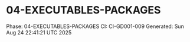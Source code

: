 # 04-EXECUTABLES-PACKAGES
Phase: 04-EXECUTABLES-PACKAGES
CI: CI-GD001-009
Generated: Sun Aug 24 22:41:21 UTC 2025
